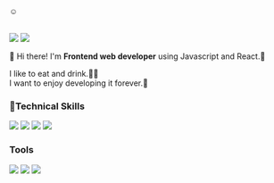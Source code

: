 ☺
</br>
</br>


<a href="psoyeongg@gmail.com"><img src="https://img.shields.io/badge/psoyeongg@gmail.com-ea4536?style=flat-square&logo=Gmail&logoColor=white"/></a> <a href="https://www.instagram.com/_smile_bread/?hl=ko"><img src="https://img.shields.io/badge/@__smile__bread-db436e?style=flat-square&logo=Instagram&logoColor=white"/></a>

👋 Hi there! I'm <b>Frontend web developer</b> using Javascript and React.💙

I like to eat and drink.🍖🍻 </br>
I want to enjoy developing it forever.💓 


### 💪Technical Skills
<img src="https://img.shields.io/badge/Javascript-de9d27?style=flat-square&logo=Javascript&logoColor=white"/> <img src="https://img.shields.io/badge/TypeScript-5998d5?style=flat-square&logo=TypeScript&logoColor=white"/> <img src="https://img.shields.io/badge/React-17b6e7?style=flat-square&logo=React&logoColor=white"/> <img src="https://img.shields.io/badge/Next.js-000000?style=flat-square&logo=Next.js&logoColor=white"/> 

### Tools
<img src="https://img.shields.io/badge/IntelliJ-black?style=flat-square&logo=IntelliJ IDEA&logoColor=white"/> <img src="https://img.shields.io/badge/Visual Studio Code-2588cf?style=flat-square&logo=Visual Studio Code&logoColor=white"/> <img src="https://img.shields.io/badge/Git-e84e31?style=flat-square&logo=Git&logoColor=white"/>


<!--
**psoyeongg/psoyeongg** is a ✨ _special_ ✨ repository because its `README.md` (this file) appears on your GitHub profile.

Here are some ideas to get you started:

- 🔭 I’m currently working on ...
- 🌱 I’m currently learning ...
- 👯 I’m looking to collaborate on ...
- 🤔 I’m looking for help with ...
- 💬 Ask me about ...
- 📫 How to reach me: ...
- 😄 Pronouns: ...
- ⚡ Fun fact: ...
-->
